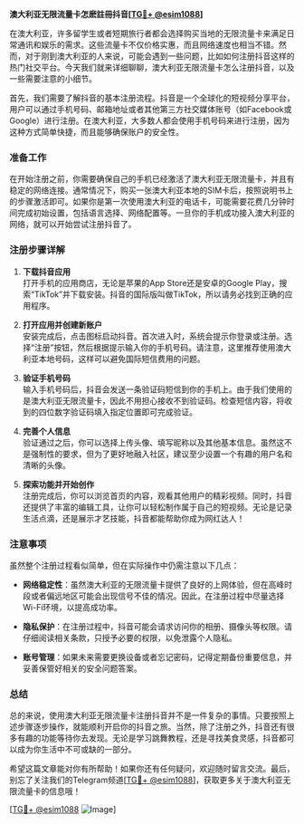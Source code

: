 **澳大利亚无限流量卡怎麽註冊抖音[[TG💪+ @esim1088](https://t.me/s/esim1088)]**

在澳大利亚，许多留学生或者短期旅行者都会选择购买当地的无限流量卡来满足日常通讯和娱乐的需求。这些流量卡不仅价格实惠，而且网络速度也相当不错。然而，对于刚到澳大利亚的人来说，可能会遇到一些问题，比如如何注册抖音这样的热门社交平台。今天我们就来详细聊聊，澳大利亚无限流量卡怎么注册抖音，以及一些需要注意的小细节。

首先，我们需要了解抖音的基本注册流程。抖音是一个全球化的短视频分享平台，用户可以通过手机号码、邮箱地址或者其他第三方社交媒体账号（如Facebook或Google）进行注册。在澳大利亚，大多数人都会使用手机号码来进行注册，因为这种方式简单快捷，而且能够确保账户的安全性。

### 准备工作

在开始注册之前，你需要确保自己的手机已经激活了澳大利亚无限流量卡，并且有稳定的网络连接。通常情况下，购买一张澳大利亚本地的SIM卡后，按照说明书上的步骤激活即可。如果你是第一次使用澳大利亚的电话卡，可能需要花费几分钟时间完成初始设置，包括语言选择、网络配置等。一旦你的手机成功接入澳大利亚的网络，就可以开始尝试注册抖音了。

### 注册步骤详解

1. **下载抖音应用**  
   打开手机的应用商店，无论是苹果的App Store还是安卓的Google Play，搜索“TikTok”并下载安装。抖音的国际版叫做TikTok，所以请务必找到正确的应用程序。

2. **打开应用并创建新账户**  
   安装完成后，点击图标启动抖音。首次进入时，系统会提示你登录或注册。选择“注册”按钮，然后根据提示输入你的手机号码。请注意，这里推荐使用澳大利亚本地号码，这样可以避免国际短信费用的问题。

3. **验证手机号码**  
   输入手机号码后，抖音会发送一条验证码短信到你的手机上。由于我们使用的是澳大利亚无限流量卡，因此不用担心接收不到验证码。检查短信内容，将收到的四位数字验证码填入指定位置即可完成验证。

4. **完善个人信息**  
   验证通过之后，你可以选择上传头像、填写昵称以及其他基本信息。虽然这不是强制性的要求，但为了更好地融入社区，建议至少设置一个有趣的用户名和清晰的头像。

5. **探索功能并开始创作**  
   注册完成后，你可以浏览首页的内容，观看其他用户的精彩视频。同时，抖音还提供了丰富的编辑工具，让你可以轻松制作属于自己的短视频。无论是记录生活点滴，还是展示才艺技能，抖音都能帮助你成为网红达人！

### 注意事项

虽然整个注册过程看似简单，但在实际操作中仍需注意以下几点：

- **网络稳定性**：虽然澳大利亚的无限流量卡提供了良好的上网体验，但在高峰时段或者偏远地区可能会出现信号不佳的情况。因此，在注册过程中尽量选择Wi-Fi环境，以提高成功率。
  
- **隐私保护**：在注册过程中，抖音可能会请求访问你的相册、摄像头等权限。请仔细阅读相关条款，只授予必要的权限，以免泄露个人隐私。

- **账号管理**：如果未来需要更换设备或者忘记密码，记得定期备份重要信息，并妥善保管好相关的安全问题答案。

### 总结

总的来说，使用澳大利亚无限流量卡注册抖音并不是一件复杂的事情。只要按照上述步骤逐步操作，就能顺利开启你的抖音之旅。当然，除了注册之外，抖音还有很多有趣的功能等待你去发现。无论是学习跳舞教程，还是寻找美食灵感，抖音都可以成为你生活中不可或缺的一部分。

希望这篇文章能对你有所帮助！如果你还有任何疑问，欢迎随时留言交流。最后，别忘了关注我们的Telegram频道[[TG💪+ @esim1088](https://t.me/s/esim1088)]，获取更多关于澳大利亚无限流量卡的信息哦！

[[TG💪+ @esim1088](https://t.me/s/esim1088) ![Image](https://i.postimg.cc/4NQfJmqS/Snipaste-2025-05-13-00-14-12.png)]